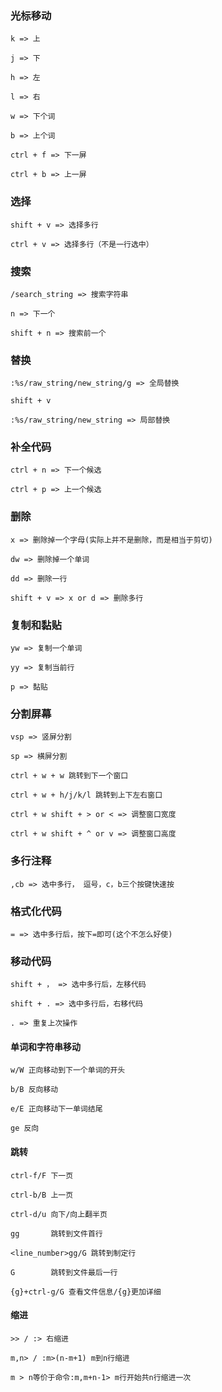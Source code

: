 ### 光标移动


>
    k => 上

    j => 下

    h => 左

    l => 右

    w => 下个词

    b => 上个词

    ctrl + f => 下一屏

    ctrl + b => 上一屏


### 选择

>
    shift + v => 选择多行

    ctrl + v => 选择多行（不是一行选中）



### 搜索

>
    /search_string => 搜索字符串

    n => 下一个

    shift + n => 搜索前一个


### 替换

>
    :%s/raw_string/new_string/g => 全局替换

    shift + v

    :%s/raw_string/new_string => 局部替换


### 补全代码

>
    ctrl + n => 下一个候选

    ctrl + p => 上一个候选


### 删除

>
    x => 删除掉一个字母(实际上并不是删除，而是相当于剪切)

    dw => 删除掉一个单词

    dd => 删除一行

    shift + v => x or d => 删除多行


### 复制和黏贴

>
    yw => 复制一个单词

    yy => 复制当前行

    p => 黏贴


### 分割屏幕

>
    vsp => 竖屏分割

    sp => 横屏分割

    ctrl + w + w 跳转到下一个窗口

    ctrl + w + h/j/k/l 跳转到上下左右窗口

    ctrl + w shift + > or < => 调整窗口宽度

    ctrl + w shift + ^ or v => 调整窗口高度


### 多行注释

>
    ,cb => 选中多行， 逗号，c，b三个按键快速按


### 格式化代码

>
    = => 选中多行后，按下=即可(这个不怎么好使)


### 移动代码

>
    shift + ， => 选中多行后，左移代码

    shift + . => 选中多行后，右移代码

    . => 重复上次操作

#### 单词和字符串移动

>
    w/W 正向移动到下一个单词的开头

    b/B 反向移动

    e/E 正向移动下一单词结尾

    ge 反向

#### 跳转

>
    ctrl-f/F 下一页

    ctrl-b/B 上一页

    ctrl-d/u 向下/向上翻半页

    gg       跳转到文件首行

    <line_number>gg/G 跳转到制定行

    G        跳转到文件最后一行

    {g}+ctrl-g/G 查看文件信息/{g}更加详细

#### 缩进

>
    >> / :> 右缩进

    m,n> / :m>(n-m+1) m到n行缩进

    m > n等价于命令:m,m+n-1> m行开始共n行缩进一次
